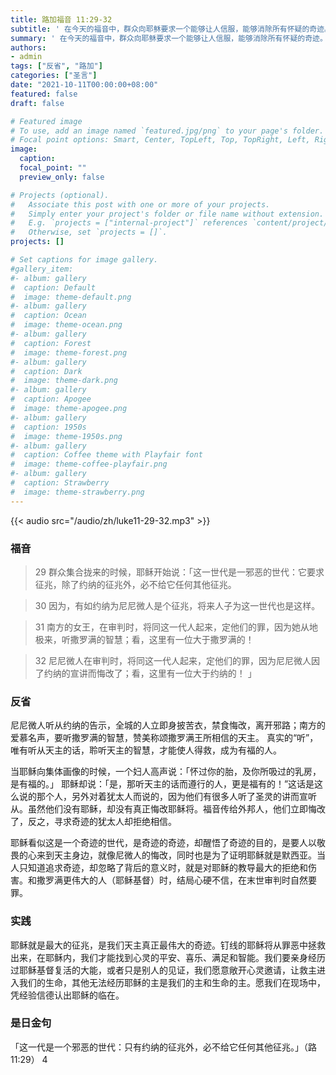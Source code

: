 ```yaml
---
title: 路加福音 11:29-32
subtitle: ' 在今天的福音中，群众向耶稣要求一个能够让人信服，能够消除所有怀疑的奇迹。 美国洛杉矶教区巴伦主教曾说：「今天的人追求成功、追求智慧、追求财富、追求享受，以为这些可以使得人生更幸福、更有意义，岂不知，人最大的成功和幸福是拥有耶稣。」我更愿加上：人最大的成功和幸福是不求神迹地拥有耶稣。 埃德加·迪恩·米切尔曾经是一位美国国家航空航天局的宇航员，执行过阿波罗14号任务，他作为第六个踏上月球的人感慨道：在我看见我们的地球那一刻，就是真主存在的证据的一瞥。 朋友们，信仰上狭隘的得救观念，或是心硬盲目和傲慢都会导致我们与最大的神迹失之交臂！'
summary: ' 在今天的福音中，群众向耶稣要求一个能够让人信服，能够消除所有怀疑的奇迹。 美国洛杉矶教区巴伦主教曾说：「今天的人追求成功、追求智慧、追求财富、追求享受，以为这些可以使得人生更幸福、更有意义，岂不知，人最大的成功和幸福是拥有耶稣。」我更愿加上：人最大的成功和幸福是不求神迹地拥有耶稣。 埃德加·迪恩·米切尔曾经是一位美国国家航空航天局的宇航员，执行过阿波罗14号任务，他作为第六个踏上月球的人感慨道：在我看见我们的地球那一刻，就是真主存在的证据的一瞥。 朋友们，信仰上狭隘的得救观念，或是心硬盲目和傲慢都会导致我们与最大的神迹失之交臂！'
authors:
- admin
tags: ["反省", "路加"]
categories: ["圣言"]
date: "2021-10-11T00:00:00+08:00"
featured: false
draft: false

# Featured image
# To use, add an image named `featured.jpg/png` to your page's folder.
# Focal point options: Smart, Center, TopLeft, Top, TopRight, Left, Right, BottomLeft, Bottom, BottomRight
image:
  caption:
  focal_point: ""
  preview_only: false

# Projects (optional).
#   Associate this post with one or more of your projects.
#   Simply enter your project's folder or file name without extension.
#   E.g. `projects = ["internal-project"]` references `content/project/deep-learning/index.md`.
#   Otherwise, set `projects = []`.
projects: []

# Set captions for image gallery.
#gallery_item:
#- album: gallery
#  caption: Default
#  image: theme-default.png
#- album: gallery
#  caption: Ocean
#  image: theme-ocean.png
#- album: gallery
#  caption: Forest
#  image: theme-forest.png
#- album: gallery
#  caption: Dark
#  image: theme-dark.png
#- album: gallery
#  caption: Apogee
#  image: theme-apogee.png
#- album: gallery
#  caption: 1950s
#  image: theme-1950s.png
#- album: gallery
#  caption: Coffee theme with Playfair font
#  image: theme-coffee-playfair.png
#- album: gallery
#  caption: Strawberry
#  image: theme-strawberry.png
---
```


{{< audio src="/audio/zh/luke11-29-32.mp3" >}}

### 福音
> 29 群众集合拢来的时候，耶稣开始说：「这一世代是一邪恶的世代：它要求征兆，除了约纳的征兆外，必不给它任何其他征兆。

> 30 因为，有如约纳为尼尼微人是个征兆，将来人子为这一世代也是这样。

> 31 南方的女王，在审判时，将同这一代人起来，定他们的罪，因为她从地极来，听撒罗满的智慧；看，这里有一位大于撒罗满的！

> 32 尼尼微人在审判时，将同这一代人起来，定他们的罪，因为尼尼微人因了约纳的宣讲而悔改了；看，这里有一位大于约纳的！  」

### 反省
尼尼微人听从约纳的告示，全城的人立即身披苦衣，禁食悔改，离开邪路；南方的爱慕名声，要听撒罗满的智慧，赞美称颂撒罗满王所相信的天主。 真实的“听”，唯有听从天主的话，聆听天主的智慧，才能使人得救，成为有福的人。

当耶稣向集体画像的时候，一个妇人高声说：「怀过你的胎，及你所吸过的乳房，是有福的。」 耶稣却说：「是，那听天主的话而遵行的人，更是福有的！”这话是这么说的那个人，另外对着犹太人而说的，因为他们有很多人听了圣灵的讲而宣听从。虽然他们没有耶稣，却没有真正悔改耶稣将。福音传给外邦人，他们立即悔改了，反之，寻求奇迹的犹太人却拒绝相信。

耶稣看似这是一个奇迹的世代，是奇迹的奇迹，却醒悟了奇迹的目的，是要人以敬畏的心来到天主身边，就像尼微人的悔改，同时也是为了证明耶稣就是默西亚。当人只知道追求奇迹，却忽略了背后的意义时，就是对耶稣的教导最大的拒绝和伤害。和撒罗满更伟大的人（耶稣基督）时，结局心硬不信，在末世审判时自然要罪。

### 实践
耶稣就是最大的征兆，是我们天主真正最伟大的奇迹。钉线的耶稣将从罪恶中拯救出来，在耶稣内，我们才能找到心灵的平安、喜乐、满足和智能。我们要亲身经历过耶稣基督复活的大能，或者只是别人的见证，我们愿意敞开心灵邀请，让救主进入我们的生命，其他无法经历耶稣的主是我们的主和生命的主。愿我们在现场中，凭经验信德认出耶稣的临在。

### 是日金句
「这一代是一个邪恶的世代：只有约纳的征兆外，必不给它任何其他征兆。」（路11:29）
4
